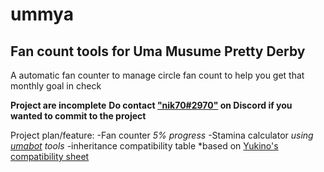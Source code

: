 # ummya
## Fan count tools for Uma Musume Pretty Derby
A automatic fan counter to manage circle fan count to help you get that monthly goal in check

**Project are incomplete**
**Do contact ["nik70#2970"](https://discordapp.com/users/182801655711006721/) on Discord if you wanted to commit to the project**

Project plan/feature:
-Fan counter *5% progress*
-Stamina calculator *using [umabot](https://github.com/jonas-chow/umabot) tools*
-inheritance compatibility table *based on [Yukino's compatibility sheet](https://docs.google.com/spreadsheets/d/1S_aTgKDmJ2jKp29nncjJrPcjLCvrSAjYwIOBqZZXtGM/edit#gid=414718308)
